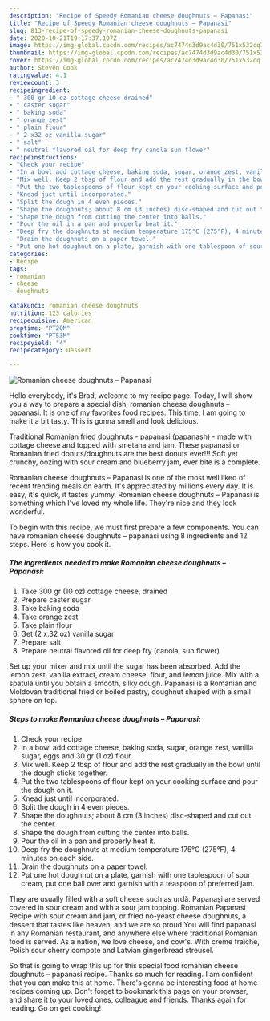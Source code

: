 ```yaml
---
description: "Recipe of Speedy Romanian cheese doughnuts – Papanasi"
title: "Recipe of Speedy Romanian cheese doughnuts – Papanasi"
slug: 813-recipe-of-speedy-romanian-cheese-doughnuts-papanasi
date: 2020-10-21T19:17:37.107Z
image: https://img-global.cpcdn.com/recipes/ac7474d3d9ac4d30/751x532cq70/romanian-cheese-doughnuts-papanasi-recipe-main-photo.jpg
thumbnail: https://img-global.cpcdn.com/recipes/ac7474d3d9ac4d30/751x532cq70/romanian-cheese-doughnuts-papanasi-recipe-main-photo.jpg
cover: https://img-global.cpcdn.com/recipes/ac7474d3d9ac4d30/751x532cq70/romanian-cheese-doughnuts-papanasi-recipe-main-photo.jpg
author: Steven Cook
ratingvalue: 4.1
reviewcount: 3
recipeingredient:
- " 300 gr 10 oz cottage cheese drained"
- " caster sugar"
- " baking soda"
- " orange zest"
- " plain flour"
- " 2 x32 oz vanilla sugar"
- " salt"
- " neutral flavored oil for deep fry canola sun flower"
recipeinstructions:
- "Check your recipe"
- "In a bowl add cottage cheese, baking soda, sugar, orange zest, vanilla sugar, eggs and 30 gr (1 oz) flour."
- "Mix well. Keep 2 tbsp of flour and add the rest gradually in the bowl until the dough sticks together."
- "Put the two tablespoons of flour kept on your cooking surface and pour the dough on it."
- "Knead just until incorporated."
- "Split the dough in 4 even pieces."
- "Shape the doughnuts; about 8 cm (3 inches) disc-shaped and cut out the center."
- "Shape the dough from cutting the center into balls."
- "Pour the oil in a pan and properly heat it."
- "Deep fry the doughnuts at medium temperature 175°C (275°F), 4 minutes on each side."
- "Drain the doughnuts on a paper towel."
- "Put one hot doughnut on a plate, garnish with one tablespoon of sour cream, put one ball over and garnish with a teaspoon of preferred jam."
categories:
- Recipe
tags:
- romanian
- cheese
- doughnuts

katakunci: romanian cheese doughnuts 
nutrition: 123 calories
recipecuisine: American
preptime: "PT20M"
cooktime: "PT53M"
recipeyield: "4"
recipecategory: Dessert

---
```



![Romanian cheese doughnuts – Papanasi](https://img-global.cpcdn.com/recipes/ac7474d3d9ac4d30/751x532cq70/romanian-cheese-doughnuts-papanasi-recipe-main-photo.jpg)

Hello everybody, it's Brad, welcome to my recipe page. Today, I will show you a way to prepare a special dish, romanian cheese doughnuts – papanasi. It is one of my favorites food recipes. This time, I am going to make it a bit tasty. This is gonna smell and look delicious.

Traditional Romanian fried doughnuts - papanasi (papanash) - made with cottage cheese and topped with smetana and jam. These papanasi or Romanian fried donuts/doughnuts are the best donuts ever!!! Soft yet crunchy, oozing with sour cream and blueberry jam, ever bite is a complete.

Romanian cheese doughnuts – Papanasi is one of the most well liked of recent trending meals on earth. It's appreciated by millions every day. It is easy, it's quick, it tastes yummy. Romanian cheese doughnuts – Papanasi is something which I've loved my whole life. They're nice and they look wonderful.


To begin with this recipe, we must first prepare a few components. You can have romanian cheese doughnuts – papanasi using 8 ingredients and 12 steps. Here is how you cook it.

<!--inarticleads1-->

##### The ingredients needed to make Romanian cheese doughnuts – Papanasi:

1. Take  300 gr (10 oz) cottage cheese, drained
1. Prepare  caster sugar
1. Take  baking soda
1. Take  orange zest
1. Take  plain flour
1. Get  (2 x.32 oz) vanilla sugar
1. Prepare  salt
1. Prepare  neutral flavored oil for deep fry (canola, sun flower)


Set up your mixer and mix until the sugar has been absorbed. Add the lemon zest, vanilla extract, cream cheese, flour, and lemon juice. Mix with a spatula until you obtain a smooth, silky dough. Papanași is a Romanian and Moldovan traditional fried or boiled pastry, doughnut shaped with a small sphere on top. 

<!--inarticleads2-->

##### Steps to make Romanian cheese doughnuts – Papanasi:

1. Check your recipe
1. In a bowl add cottage cheese, baking soda, sugar, orange zest, vanilla sugar, eggs and 30 gr (1 oz) flour.
1. Mix well. Keep 2 tbsp of flour and add the rest gradually in the bowl until the dough sticks together.
1. Put the two tablespoons of flour kept on your cooking surface and pour the dough on it.
1. Knead just until incorporated.
1. Split the dough in 4 even pieces.
1. Shape the doughnuts; about 8 cm (3 inches) disc-shaped and cut out the center.
1. Shape the dough from cutting the center into balls.
1. Pour the oil in a pan and properly heat it.
1. Deep fry the doughnuts at medium temperature 175°C (275°F), 4 minutes on each side.
1. Drain the doughnuts on a paper towel.
1. Put one hot doughnut on a plate, garnish with one tablespoon of sour cream, put one ball over and garnish with a teaspoon of preferred jam.


They are usually filled with a soft cheese such as urdă. Papanași are served covered in sour cream and with a sour jam topping. Romanian Papanasi Recipe with sour cream and jam, or fried no-yeast cheese doughnuts, a dessert that tastes like heaven, and we are so proud You will find papanasi in any Romanian restaurant, and anywhere else where traditional Romanian food is served. As a nation, we love cheese, and cow&#39;s. With crème fraiche, Polish sour cherry compote and Latvian gingerbread streusel. 

So that is going to wrap this up for this special food romanian cheese doughnuts – papanasi recipe. Thanks so much for reading. I am confident that you can make this at home. There's gonna be interesting food at home recipes coming up. Don't forget to bookmark this page on your browser, and share it to your loved ones, colleague and friends. Thanks again for reading. Go on get cooking!
